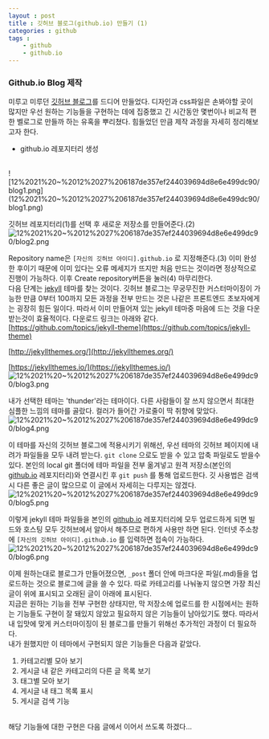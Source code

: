 ```yaml
---
layout : post
title : 깃허브 블로그(github.io) 만들기 (1)
categories : github
tags :
    - github
    - github.io
---
```


### Github.io Blog 제작

미루고 미루던 [깃허브 블로그](https://clarit7.github.io/)를 드디어 만들었다. 디자인과 css파일은 손봐야할 곳이 많지만 우선 원하는 기능들을 구현하는 데에 집중했고 긴 시간동안 몇번이나 비교적 편한 벨로그로 만들까 하는 유혹을 뿌리쳤다. 힘들었던 만큼 제작 과정을 자세히 정리해보고자 한다.
<br/>
- [g](http://github.io)ithub.io 레포지터리 생성
<br/>
![12%2021%20~%2012%2027%206187de357ef244039694d8e6e499dc90/blog1.png](12%2021%20~%2012%2027%206187de357ef244039694d8e6e499dc90/blog1.png)

깃허브 레포지터리(1)를 선택 후 새로운 저장소를 만들어준다.(2)
<br/>
![12%2021%20~%2012%2027%206187de357ef244039694d8e6e499dc90/blog2.png](12%2021%20~%2012%2027%206187de357ef244039694d8e6e499dc90/blog2.png)

Repository name은 `[자신의 깃허브 아이디].github.io` 로 지정해준다.(3) 이미 완성 한 후이기 때문에 이미 있다는 오류 메세지가 뜨지만 처음 만드는 것이라면 정상적으로 진행이 가능하다. 이후 Create repository버튼을 눌러(4) 마무리한다.
<br/>
다음 단계는 [jekyll](https://jekyllrb.com/) 테마를 찾는 것이다. 깃허브 블로그는 무궁무진한 커스터마이징이 가능한 만큼 0부터 100까지 모든 과정을 전부 만드는 것은 나같은 프론트엔드 초보자에게는 굉장히 힘든 일이다. 따라서 이미 만들어져 있는 jekyll 테마중 마음에 드는 것을 다운받는것이 효율적이다. 다운로드 링크는 아래와 같다.
<br/>
[https://github.com/topics/jekyll-theme](https://github.com/topics/jekyll-theme)

[http://jekyllthemes.org/](http://jekyllthemes.org/)

[https://jekyllthemes.io/](https://jekyllthemes.io/)
<br/>
![12%2021%20~%2012%2027%206187de357ef244039694d8e6e499dc90/blog3.png](12%2021%20~%2012%2027%206187de357ef244039694d8e6e499dc90/blog3.png)

내가 선택한 테마는 'thunder'라는 테마이다. 다른 사람들이 잘 쓰지 않으면서 최대한 심플한 느낌의 테마를 골랐다. 컬러가 들어간 가로줄이 딱 취향에 맞았다.
<br/>
![12%2021%20~%2012%2027%206187de357ef244039694d8e6e499dc90/blog4.png](12%2021%20~%2012%2027%206187de357ef244039694d8e6e499dc90/blog4.png)

이 테마를 자신의 깃허브 블로그에 적용시키기 위해선, 우선 테마의 깃허브 페이지에 내려가 파일들을 모두 내려 받는다. `git clone` 으로도 받을 수 있고 압축 파일로도 받을수 있다. 본인의 local git 폴더에 테마 파일을 전부 옮겨넣고 원격 저장소(본인의 [github.io](http://github.io) 레포지터리)와 연결시킨 후 `git push` 를 통해 업로드한다. 깃 사용법은 검색시 다른 좋은 글이 많으므로 이 글에서 자세히는 다루지는 않겠다. 
<br/>
![12%2021%20~%2012%2027%206187de357ef244039694d8e6e499dc90/blog5.png](12%2021%20~%2012%2027%206187de357ef244039694d8e6e499dc90/blog5.png)

이렇게 jekyll 테마 파일들을 본인의 [github.io](http://github.io) 레포지터리에 모두 업로드하게 되면 빌드와 호스팅 모두 깃허브에서 알아서 해주므로 편하게 사용만 하면 된다. 인터넷 주소창에 `[자신의 깃허브 아이디].github.io` 를 입력하면 접속이 가능하다.
<br/>
![12%2021%20~%2012%2027%206187de357ef244039694d8e6e499dc90/blog6.png](12%2021%20~%2012%2027%206187de357ef244039694d8e6e499dc90/blog6.png)

이제 원하는대로 블로그가 만들어졌으면, `_post` 폴더 안에 마크다운 파일(.md)들을 업로드하는 것으로 블로그에 글을 쓸 수 있다. 따로 카테고리를 나눠놓지 않으면 가장 최신 글이 위에 표시되고 오래된 글이 아래에 표시된다.
<br/>
지금은 원하는 기능을 전부 구현한 상태지만, 막 저장소에 업로드를 한 시점에서는 원하는 기능들도 구현이 잘 돼있지 않았고 필요하지 않은 기능들이 남아있기도 했다. 따라서 내 입맛에 맞게 커스터마이징이 된 블로그를 만들기 위해선 추가적인 과정이 더 필요하다.
<br/>
내가 원했지만 이 테마에서 구현되지 않은 기능들은 다음과 같았다.
<br/>
1. 카테고리별 모아 보기
2. 게시글 내 같은 카테고리의 다른 글 목록 보기
3. 태그별 모아 보기
4. 게시글 내 태그 목록 표시
5. 게시글 검색 기능
<br/>
해당 기능들에 대한 구현은 다음 글에서 이어서 쓰도록 하겠다...
